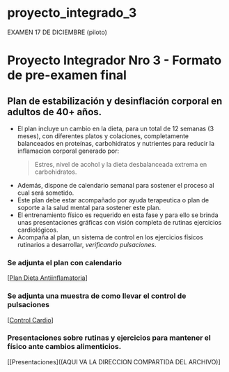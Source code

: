 # proyecto_integrado_3
EXAMEN 17 DE DICIEMBRE (piloto)

# Proyecto Integrador Nro 3 - Formato de pre-examen final

## Plan de estabilización y desinflación corporal en adultos de 40+ años.

* El plan incluye un cambio en la dieta, para un total de 12 semanas (3 meses), con diferentes platos y colaciones, completamente balanceados en proteínas, carbohidratos y nutrientes para reducir la inflamacion corporal generado por:
  > Estres, nivel de acohol y la dieta desbalanceada extrema en carbohidratos.
* Además, dispone de calendario semanal para sostener el proceso al cual será sometido.
* Este plan debe estar acompañado por ayuda terapeutica o plan de soporte a la salud mental para sostener este plan.
* El entrenamiento físico es requerido en esta fase y para ello se brinda unas presentaciones gráficas con visión completa de rutinas ejercicios cardiológicos.
* Acompaña al plan, un sistema de control en los ejercicios físicos rutinarios a desarrollar, _verificando pulsaciones_.

### Se adjunta el plan  con calendario
[[Plan Dieta Antiinflamatoria]((https://docs.google.com/document/d/1ZR_sV54Yzs53immpjln5sxaLbng4gNuV6oE1GkaJ_lE/edit?usp=sharing))]

### Se adjunta una muestra de como llevar el control de pulsaciones
[[Control Cardio](https://docs.google.com/spreadsheets/d/15iUhVhKstciXVOjjofjUHrJBZHCyNhNDOkD4AUjjJBs/edit?usp=sharing)]

### Presentaciones sobre rutinas y ejercicios para mantener el físico ante cambios alimenticios.
[[Presentaciones]((AQUI VA LA DIRECCION COMPARTIDA DEL ARCHIVO)]

